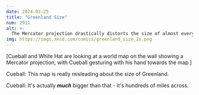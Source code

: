 ```yaml
---
date: 2024-03-25
title: "Greenland Size"
num: 2911
alt: >-
  The Mercator projection drastically distorts the size of almost every area of land except a small ring around the North and South Poles.
img: https://imgs.xkcd.com/comics/greenland_size_2x.png
---
```

[Cueball and White Hat are looking at a world map on the wall showing a Mercator projection, with Cueball gesturing with his hand towards the map.]

Cueball: This map is really misleading about the size of Greenland.

Cueball: It's actually ***much*** bigger than that - it's hundreds of miles across.